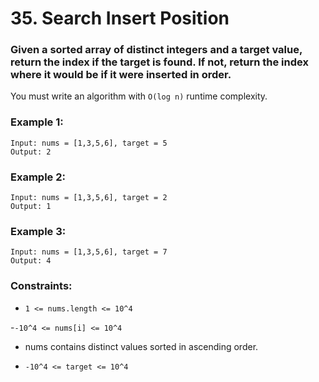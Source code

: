 # 35. Search Insert Position

### Given a sorted array of distinct integers and a target value, return the index if the target is found. If not, return the index where it would be if it were inserted in order.

You must write an algorithm with `O(log n)` runtime complexity.

### Example 1:

```
Input: nums = [1,3,5,6], target = 5
Output: 2
```

### Example 2:

```
Input: nums = [1,3,5,6], target = 2
Output: 1
```

### Example 3:

```
Input: nums = [1,3,5,6], target = 7
Output: 4
```

### Constraints:

- `1 <= nums.length <= 10^4`

-`-10^4 <= nums[i] <= 10^4`

- nums contains distinct values sorted in ascending order.

- `-10^4 <= target <= 10^4`
